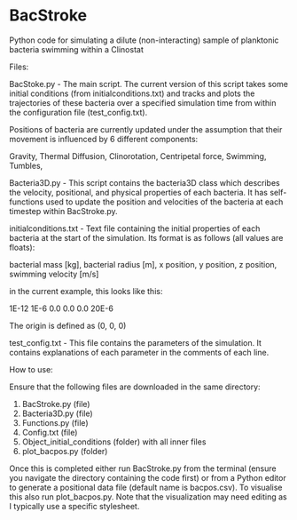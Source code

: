 # BacStroke
Python code for simulating a dilute (non-interacting) sample of planktonic bacteria swimming within a Clinostat

Files:

BacStoke.py - The main script. The current version of this script takes some initial conditions (from initialconditions.txt) and tracks and plots the trajectories of these bacteria over a specified simulation time from within the configuration file (test_config.txt). 

Positions of bacteria are currently updated under the assumption that their movement is influenced by 6 different components:

Gravity,
Thermal Diffusion,
Clinorotation, 
Centripetal force,
Swimming,
Tumbles,

Bacteria3D.py - This script contains the bacteria3D class which describes the velocity, positional, and physical properties of each bacteria. It has self-functions used to update the position and velocities of the bacteria at each timestep within BacStroke.py. 

initialconditions.txt - Text file containing the initial properties of each bacteria at the start of the simulation. Its format is as follows (all values are floats):

bacterial mass [kg], bacterial radius [m], x position, y position, z position, swimming velocity [m/s]

in the current example, this looks like this:

1E-12 1E-6 0.0 0.0 0.0 20E-6

The origin is defined as (0, 0, 0)

test_config.txt - This file contains the parameters of the simulation. It contains explanations of each parameter in the comments of each line. 

How to use:

Ensure that the following files are downloaded in the same directory:

1. BacStroke.py (file)
2. Bacteria3D.py (file)
3. Functions.py (file)
4. Config.txt (file)
5. Object_initial_conditions (folder) with all inner files
6. plot_bacpos.py (folder)

Once this is completed either run BacStroke.py from the terminal (ensure you navigate the directory containing the code first) or from a Python editor to generate a positional data file (default name is bacpos.csv). To visualise this also run plot_bacpos.py. Note that the visualization may need editing as I typically use a specific stylesheet.


